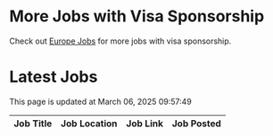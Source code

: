 # More Jobs with Visa Sponsorship

Check out [Europe Jobs](https://github.com/sureshparimi/europejobs#latest-jobs) for more jobs with visa sponsorship.

# Latest Jobs

This page is updated at March 06, 2025 09:57:49

| Job Title | Job Location | Job Link | Job Posted |
| --- | --- | --- | --- |
